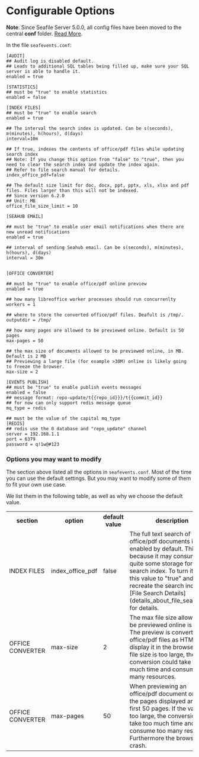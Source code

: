 # Configurable Options

**Note**: Since Seafile Server 5.0.0, all config files have been moved to the central **conf** folder. [Read More](../deploy/new_directory_layout_5_0_0.md).

In the file `seafevents.conf`:

```
[AUDIT]
## Audit log is disabled default.
## Leads to additional SQL tables being filled up, make sure your SQL server is able to handle it.
enabled = true

[STATISTICS]
## must be "true" to enable statistics
enabled = false

[INDEX FILES]
## must be "true" to enable search
enabled = true

## The interval the search index is updated. Can be s(seconds), m(minutes), h(hours), d(days)
interval=10m

## If true, indexes the contents of office/pdf files while updating search index
## Note: If you change this option from "false" to "true", then you need to clear the search index and update the index again.
## Refer to file search manual for details.
index_office_pdf=false

## The default size limit for doc, docx, ppt, pptx, xls, xlsx and pdf files. Files larger than this will not be indexed.
## Since version 6.2.0
## Unit: MB
office_file_size_limit = 10

[SEAHUB EMAIL]

## must be "true" to enable user email notifications when there are new unread notifications
enabled = true

## interval of sending Seahub email. Can be s(seconds), m(minutes), h(hours), d(days)
interval = 30m


[OFFICE CONVERTER]

## must be "true" to enable office/pdf online preview
enabled = true

## how many libreoffice worker processes should run concurrenlty
workers = 1

## where to store the converted office/pdf files. Deafult is /tmp/.
outputdir = /tmp/

## how many pages are allowed to be previewed online. Default is 50 pages
max-pages = 50

## the max size of documents allowed to be previewed online, in MB. Default is 2 MB
## Previewing a large file (for example >30M) online is likely going to freeze the browser.
max-size = 2

[EVENTS PUBLISH]
## must be "true" to enable publish events messages
enabled = false
## message format: repo-update/t{{repo_id}}}/t{{commit_id}}
## for now can only support redis message queue
mq_type = redis

## must be the value of the capital mq_type
[REDIS]
## redis use the 0 database and "repo_update" channel
server = 192.168.1.1
port = 6379
password = q!1w@#123
```

### <a id="wiki-options-you-may-want-to-modify"></a>Options you may want to modify

The section above listed all the options in `seafevents.conf`. Most of the time you can use the default settings. But you may want to modify some of them to fit your own use case.

We list them in the following table, as well as why we choose the default value.

<table>
<tr>
<th>section</th>
<th>option</th>
<th>default value</th>
<th>description</th>
</tr>

<tr>
<td>INDEX FILES</td>
<td>index_office_pdf</td>
<td>false</td>
<td>
The full text search of office/pdf documents is not enabled by default. This is because it may consume quite some storage for the search index. To turn it on, set this value to "true" and recreate the search index. See [File Search Details](details_about_file_search.md) for details.
</td>
</tr>

<tr>
<td>OFFICE CONVERTER</td>
<td>max-size</td>
<td>2</td>
<td>
The max file size allowed to be previewed online is 2MB. The preview is converted for office/pdf files as HTML and display it in the browser. If the file size is too large, the conversion could take too much time and consume many resources.
</td>
</tr>

<tr>
<td>OFFICE CONVERTER</td>
<td>max-pages</td>
<td>50</td>
<td>
When previewing an office/pdf document online, the pages displayed are the first 50 pages. If the value is too large, the conversion may take too much time and consume too many resources. Furthermore the browser can crash.
</td>
</tr>

</table>
